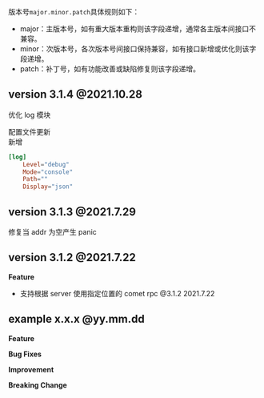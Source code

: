 版本号`major.minor.patch`具体规则如下：
- major：主版本号，如有重大版本重构则该字段递增，通常各主版本间接口不兼容。
- minor：次版本号，各次版本号间接口保持兼容，如有接口新增或优化则该字段递增。
- patch：补丁号，如有功能改善或缺陷修复则该字段递增。

## version 3.1.4 @2021.10.28

优化 log 模块

配置文件更新  
新增
```toml
[log]
    Level="debug"
    Mode="console"
    Path=""
    Display="json"
```

## version 3.1.3 @2021.7.29

修复当 addr 为空产生 panic

## version 3.1.2 @2021.7.22

**Feature**
- 支持根据 server 使用指定位置的 comet rpc @3.1.2 2021.7.22


## example x.x.x @yy.mm.dd

**Feature**

**Bug Fixes**

**Improvement**

**Breaking Change**
